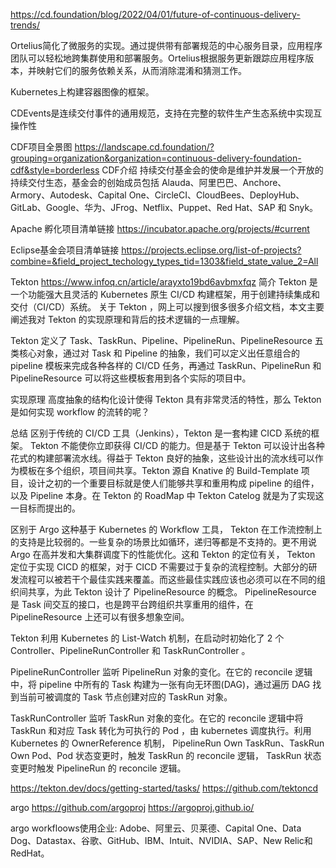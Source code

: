 https://cd.foundation/blog/2022/04/01/future-of-continuous-delivery-trends/

Ortelius简化了微服务的实现。通过提供带有部署规范的中心服务目录，应用程序团队可以轻松地跨集群使用和部署服务。Ortelius根据服务更新跟踪应用程序版本，并映射它们的服务依赖关系，从而消除混淆和猜测工作。

Kubernetes上构建容器图像的框架。


CDEvents是连续交付事件的通用规范，支持在完整的软件生产生态系统中实现互操作性

CDF项目全景图
https://landscape.cd.foundation/?grouping=organization&organization=continuous-delivery-foundation-cdf&style=borderless
CDF介绍
持续交付基金会的使命是维护并发展一个开放的持续交付生态，基金会的创始成员包括 Alauda、阿里巴巴、Anchore、Armory、Autodesk、Capital One、CircleCI、CloudBees、DeployHub、GitLab、Google、华为、JFrog、Netflix、Puppet、Red Hat、SAP 和 Snyk。


Apache 孵化项目清单链接
https://incubator.apache.org/projects/#current

Eclipse基金会项目清单链接
https://projects.eclipse.org/list-of-projects?combine=&field_project_techology_types_tid=1303&field_state_value_2=All

Tekton
https://www.infoq.cn/article/arayxto19bd6avbmxfqz
简介
Tekton 是一个功能强大且灵活的 Kubernetes 原生 CI/CD 构建框架，用于创建持续集成和交付（CI/CD）系统。 关于 Tekton ，网上可以搜到很多很多介绍文档，本文主要阐述我对 Tekton 的实现原理和背后的技术逻辑的一点理解。



Tekton 定义了 Task、TaskRun、Pipeline、PipelineRun、PipelineResource 五类核心对象，通过对 Task 和 Pipeline 的抽象，我们可以定义出任意组合的 pipeline 模板来完成各种各样的 CI/CD 任务，再通过 TaskRun、PipelineRun 和 PipelineResource 可以将这些模板套用到各个实际的项目中。



实现原理
高度抽象的结构化设计使得 Tekton 具有非常灵活的特性，那么 Tekton 是如何实现 workflow 的流转的呢？

总结
区别于传统的 CI/CD 工具（Jenkins），Tekton 是一套构建 CICD 系统的框架。 Tekton 不能使你立即获得 CI/CD 的能力。但是基于 Tekton 可以设计出各种花式的构建部署流水线。得益于 Tekton 良好的抽象，这些设计出的流水线可以作为模板在多个组织，项目间共享。Tekton 源自 Knative 的 Build-Template 项目，设计之初的一个重要目标就是使人们能够共享和重用构成 pipeline 的组件，以及 Pipeline 本身。在 Tekton 的 RoadMap 中 Tekton Catelog 就是为了实现这一目标而提出的。



区别于 Argo 这种基于 Kubernetes 的 Workflow 工具， Tekton 在工作流控制上的支持是比较弱的。一些复杂的场景比如循环，递归等都是不支持的。更不用说 Argo 在高并发和大集群调度下的性能优化。这和 Tekton 的定位有关， Tekton 定位于实现 CICD 的框架，对于 CICD 不需要过于复杂的流程控制。大部分的研发流程可以被若干个最佳实践来覆盖。而这些最佳实践应该也必须可以在不同的组织间共享，为此 Tekton 设计了 PipelineResource 的概念。 PipelineResource 是 Task 间交互的接口，也是跨平台跨组织共享重用的组件，在 PipelineResource 上还可以有很多想象空间。

Tekton 利用 Kubernetes 的 List-Watch 机制，在启动时初始化了 2 个 Controller、PipelineRunController 和 TaskRunController 。



PipelineRunController 监听 PipelineRun 对象的变化。在它的 reconcile 逻辑中，将 pipeline 中所有的 Task 构建为一张有向无环图(DAG)，通过遍历 DAG 找到当前可被调度的 Task 节点创建对应的 TaskRun 对象。



TaskRunController 监听 TaskRun 对象的变化。在它的 reconcile 逻辑中将 TaskRun 和对应 Task 转化为可执行的 Pod ，由 kubernetes 调度执行。利用 Kubernetes 的 OwnerReference 机制， PipelineRun Own TaskRun、TaskRun Own Pod、Pod 状态变更时，触发 TaskRun 的 reconcile 逻辑， TaskRun 状态变更时触发 PipelineRun 的 reconcile 逻辑。

https://tekton.dev/docs/getting-started/tasks/
https://github.com/tektoncd


argo
https://github.com/argoproj
https://argoproj.github.io/

argo workfloows使用企业:
Adobe、阿里云、贝莱德、Capital One、Data Dog、Datastax、谷歌、GitHub、IBM、Intuit、NVIDIA、SAP、New Relic和RedHat。

